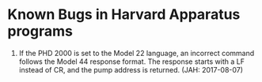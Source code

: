 # Known Bugs in Harvard Apparatus programs

1. If the PHD 2000 is set to the Model 22 language, an incorrect command follows the Model 44 response format. The response starts with a LF instead of CR, and the pump address is returned. (JAH: 2017-08-07)